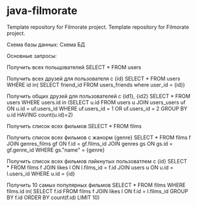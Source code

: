 # java-filmorate
Template repository for Filmorate project.
Template repository for Filmorate project.

Схема базы данных: Схема БД

Основные запросы:

Получить всех польщователей
SELECT *
FROM users

Получить всех друзей для пользователя c {id}
SELECT * FROM users
WHERE id in(
SELECT friend_id
FROM users_friends where user_id = {id})

Получить общих друзей для пользователей c {id1}, {id2}
SELECT * FROM users
WHERE users.id in
(SELECT u.id
FROM users u
JOIN users_users uf ON u.id = uf.users_id
WHERE uf.users_id = 1 OR uf.users_id = 2
GROUP BY u.id
HAVING count(u.id)=2)

Получить cписок всех фильмов
SELECT *
FROM films

Получить cписок всех фильмов с жанорм {genre}
SELECT * FROM films f
JOIN genres_films gf ON f.id = gf.films_id
JOIN genres gs ON gs.id = gf.genre_id
WHERE gs."name" = {genre}

Получить cписок всех фильмов лайкнутых пользоватлем с {id}
SELECT * FROM films f
JOIN likes l ON l.films_id = f.id
JOIN users u ON u.id = l.users_id
WHERE u.id = {id}

Получить 10 самых популярных фильмов
SELECT * FROM films
WHERE films.id in(
SELECT f.id FROM films f
JOIN likes l ON f.id = l.films_id
GROUP BY f.id
ORDER BY count(f.id)
LIMIT 10)
